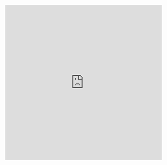 <iframe width="100%" height="500" src="https://hackmd.io/UrryxDk-S16iGsOkW1m-jQ?both" frameborder="0"></iframe>
